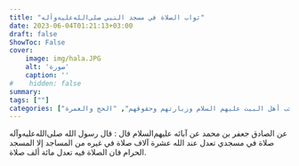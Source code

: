 ```yaml
---
title: "ثواب الصلاة في مسجد النبي صلى‌الله‌عليه‌وآله"
date: 2023-06-04T01:21:13+03:00
draft: false
ShowToc: False
cover:
    image: img/hala.JPG
    alt: 'صورة'
    caption: ''
#    hidden: false
summary: 
tags: [""]
categories: ["الصلاة", "حب أهل البيت عليهم السلام وزيارتهم وحقوقهم", "الحج والعمرة"]
---
```

عن الصادق جعفر بن محمد عن آبائه عليهم‌السلام قال : قال
رسول الله صلى‌الله‌عليه‌وآله صلاة في مسجدي تعدل عند الله عشرة آلاف صلاة في غيره
من المساجد إلا المسجد الحرام فان الصلاة فيه تعدل مائة ألف صلاة.


